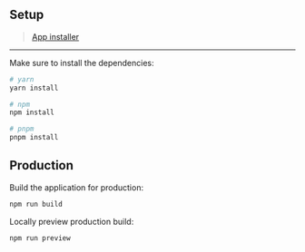 ## Setup

> [App installer](https://disk.yandex.ru/d/UgMk-l47FTomgQ)

---

Make sure to install the dependencies:

```bash
# yarn
yarn install

# npm
npm install

# pnpm
pnpm install
```

## Production

Build the application for production:

```bash
npm run build
```

Locally preview production build:

```bash
npm run preview
```
